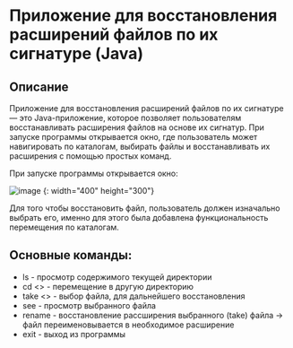 # Приложение для восстановления расширений файлов по их сигнатуре (Java)

## Описание
Приложение для восстановления расширений файлов по их сигнатуре — это Java-приложение, которое позволяет пользователям восстанавливать расширения файлов на основе их сигнатур. При запуске программы открывается окно, где пользователь может навигировать по каталогам, выбирать файлы и восстанавливать их расширения с помощью простых команд.

При запуске программы открывается окно:

![image](https://github.com/user-attachments/assets/1adcc71c-d8b6-4fb5-a4f1-e9bcf8b51b42) {: width="400" height="300"}

Для того чтобы восстановить файл, пользователь должен изначально выбрать его, именно для этого была добавлена функциональность перемещения по каталогам.

## Основные команды:

* ls - просмотр содержимого текущей директории
* cd <> - перемещение в другую директорию
* take <> - выбор файла, для дальнейшего восстановления
* see - просмотр выбранного файла
* rename - восстановление рассширения выбранного (take) файла -> файл переименовывается в необходимое расширение
* exit - выход из программы


